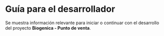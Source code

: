 # Guía para el desarrollador

Se muestra información relevante para iniciar o continuar con el desarrollo del proyecto **Biogenica - Punto de venta**.
